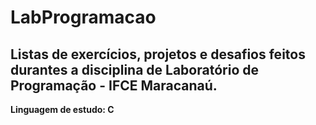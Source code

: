 # LabProgramacao
## Listas de exercícios, projetos e desafios feitos durantes a disciplina de Laboratório de Programação - IFCE Maracanaú.
**Linguagem de estudo: C**
